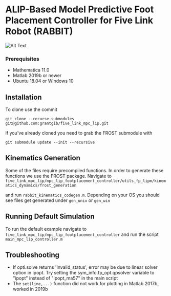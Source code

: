 # ALIP-Based Model Predictive Foot Placement Controller for Five Link Robot (RABBIT)
![Alt Text](https://github.com/grantgib/five-link_alip_mpc/blob/master/media/fivelink_alip_mpc.gif)

### Prerequisites
* Mathematica 11.0
* Matlab 2019b or newer
* Ubuntu 18.04 or Windows 10

## Installation

To clone use the commit
```
git clone --recurse-submodules git@github.com:grantgib/five_link_mpc_lip.git
```
If you've already cloned you need to grab the FROST submodule with 
```
git submodule update --init --recursive
```

## Kinematics Generation
Some of the files require precompiled functions. In order to generate these functions we use the FROST package. Navigate to 
``five_link_mpc_lip/mpc_lip_footplacement_controller/utils_fp_lipm/kinematics_dynamics/frost_generation``

and run `rabbit_kinematics_codegen.m`. Depending on your OS you should see files get generated under `gen_unix` or `gen_win`

## Running Default Simulation
To run the default example navigate to `five_link_mpc_lip/mpc_lip_footplacement_controller` and run the script `main_mpc_lip_controller.m`

## Troubleshooting
* If opti.solve returns 'Invalid_status', error may be due to linear solver option in ipopt. Try setting the sym_info.fp_opt.qpsolver variable to "ipopt" instead of "ipopt_ma57" in the main script
* The `set(line,...)` function did not work for plotting in Matlab 2017b, worked in 2019b
